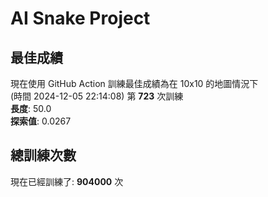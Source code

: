 
# AI Snake Project

## **最佳成績**































































































































































































































現在使用 GitHub Action 訓練最佳成績為在 10x10 的地圖情況下  
(時間 2024-12-05 22:14:08) 第 **723** 次訓練  
**長度**: 50.0  
**探索值**: 0.0267































































































































































































































































































































































































































































## 總訓練次數
現在已經訓練了: **904000** 次
